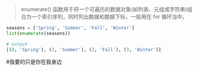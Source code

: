 >enumerate() 函数用于将一个可遍历的数据对象(如列表、元组或字符串)组合为一个索引序列，同时列出数据和数据下标，一般用在 for 循环当中。

```python
seasons = ['Spring', 'Summer', 'Fall', 'Winter']  
list(enumerate(seasons))

# output 
[(0, 'Spring'), (1, 'Summer'), (2, 'Fall'), (3, 'Winter')]
```

#我要的只是你在我身边 

